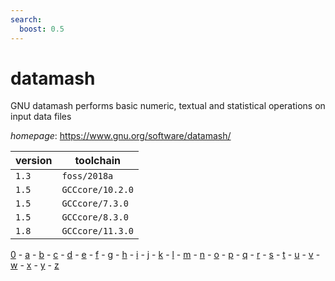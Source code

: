 ```yaml
---
search:
  boost: 0.5
---
```

# datamash

GNU datamash performs basic numeric, textual and statistical operations on input data files

*homepage*: <https://www.gnu.org/software/datamash/>

version | toolchain
--------|----------
``1.3`` | ``foss/2018a``
``1.5`` | ``GCCcore/10.2.0``
``1.5`` | ``GCCcore/7.3.0``
``1.5`` | ``GCCcore/8.3.0``
``1.8`` | ``GCCcore/11.3.0``

[0](../0/index.md) - [a](../a/index.md) - [b](../b/index.md) - [c](../c/index.md) - [d](../d/index.md) - [e](../e/index.md) - [f](../f/index.md) - [g](../g/index.md) - [h](../h/index.md) - [i](../i/index.md) - [j](../j/index.md) - [k](../k/index.md) - [l](../l/index.md) - [m](../m/index.md) - [n](../n/index.md) - [o](../o/index.md) - [p](../p/index.md) - [q](../q/index.md) - [r](../r/index.md) - [s](../s/index.md) - [t](../t/index.md) - [u](../u/index.md) - [v](../v/index.md) - [w](../w/index.md) - [x](../x/index.md) - [y](../y/index.md) - [z](../z/index.md)

